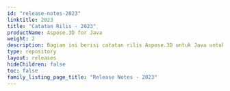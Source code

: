 ```yaml
---
id: "release-notes-2023"
linktitle: 2023
title: "Catatan Rilis - 2023"
productName: Aspose.3D for Java
weight: 2
description: Bagian ini berisi catatan rilis Aspose.3D untuk Java untuk tahun 2023. Dalam catatan rilis ini, kami menerbitkan daftar masalah yang telah diperbaiki dalam versi saat ini, serta perubahan API publik dan perilaku apa pun.
type: repository
layout: releases
hideChildren: false
toc: false
family_listing_page_title: "Release Notes - 2023"
---
```


